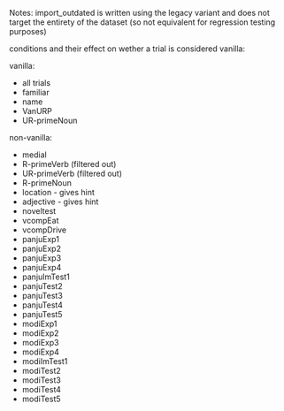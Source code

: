 Notes: import_outdated is written using the legacy variant and does not target the entirety of the dataset (so not equivalent for regression testing purposes) 

conditions and their effect on wether a trial is considered vanilla:

vanilla:
* all trials
* familiar
* name
* VanURP
* UR-primeNoun


non-vanilla:
* medial
* R-primeVerb (filtered out)
* UR-primeVerb (filtered out)
* R-primeNoun
* location - gives hint
* adjective - gives hint
* noveltest
* vcompEat
* vcompDrive
* panjuExp1
* panjuExp2
* panjuExp3
* panjuExp4
* panjuImTest1
* panjuTest2
* panjuTest3
* panjuTest4
* panjuTest5
* modiExp1
* modiExp2
* modiExp3
* modiExp4
* modiImTest1
* modiTest2
* modiTest3
* modiTest4
* modiTest5